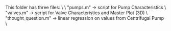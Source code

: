 This folder has three files: \\
\\
"pumps.m" -> script for Pump Characteristics \\
"valves.m" -> script for Valve Characteristics and Master Plot (3D) \\
"thought_question.m" -> linear regression on values from Centrifugal Pump \\
